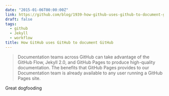 ```yaml
---
date: "2015-01-06T00:00:00Z"
link: https://github.com/blog/1939-how-github-uses-github-to-document-github
draft: false
tags:
  - github
  - Jekyll
  - workflow
title: How GitHub uses GitHub to document GitHub
---
```


> Documentation teams across GitHub can take advantage of the GitHub Flow, Jekyll 2.0, and GitHub Pages to produce
> high-quality documentation. The benefits that GitHub Pages provides to our Documentation team is already available to
> any user running a GitHub Pages site.

Great dogfooding
